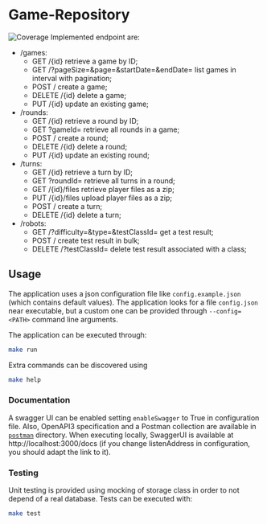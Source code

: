 # Game-Repository  
![Coverage](https://img.shields.io/badge/Coverage-17.5%25-red)
Implemented endpoint are:
* /games:
    - GET /{id} retrieve a game by ID;
    - GET /?pageSize=<integer>&page=<integer>&startDate=<YYYY-MM-DD>&endDate=<YYYY-MM-DD> list games in interval with pagination;
    - POST / create a game;
    - DELETE /{id} delete a game;
    - PUT /{id} update an existing game;
* /rounds:
    - GET /{id} retrieve a round by ID;
    - GET ?gameId=<integer> retrieve all rounds in a game;
    - POST / create a round;
    - DELETE /{id} delete a round;
    - PUT /{id} update an existing round;
* /turns:
    - GET /{id} retrieve a turn by ID;
    - GET ?roundId=<integer> retrieve all turns in a round;
    - GET /{id}/files retrieve player files as a zip;
    - PUT /{id}/files upload player files as a zip;
    - POST / create a turn;
    - DELETE /{id} delete a turn;
* /robots:
    - GET /?difficulty=<string>&type=<integer>&testClassId=<string> get a test result;
    - POST / create test result in bulk;
    - DELETE /?testClassId=<string> delete test result associated with a class; 

## Usage
The application uses a json configuration file like `config.example.json` (which contains default values). The application looks for a file `config.json` near executable, but a custom one can be provided through `--config=<PATH>` command line arguments.

The application can be executed through:
```sh
make run
```

Extra commands can be discovered using
```sh
make help
```

### Documentation
A swagger UI can be enabled setting `enableSwagger` to True in configuration file. Also, OpenAPI3 specification and a Postman collection are available in [`postman`](/postman) directory. When executing locally, SwaggerUI is available at http://localhost:3000/docs (if you change listenAddress in configuration, you should adapt the link to it).

### Testing
Unit testing is provided using mocking of storage class in order to not depend of a real database. Tests can be 
executed with:
```sh
make test
```
